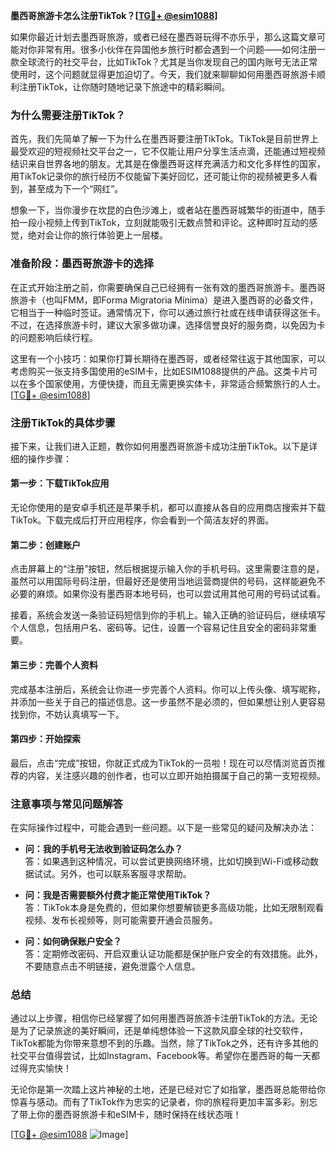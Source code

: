**墨西哥旅游卡怎么注册TikTok？[[TG💪+ @esim1088](https://t.me/s/esim1088)]**

如果你最近计划去墨西哥旅游，或者已经在墨西哥玩得不亦乐乎，那么这篇文章可能对你非常有用。很多小伙伴在异国他乡旅行时都会遇到一个问题——如何注册一款全球流行的社交平台，比如TikTok？尤其是当你发现自己的国内账号无法正常使用时，这个问题就显得更加迫切了。今天，我们就来聊聊如何用墨西哥旅游卡顺利注册TikTok，让你随时随地记录下旅途中的精彩瞬间。

### **为什么需要注册TikTok？**

首先，我们先简单了解一下为什么在墨西哥要注册TikTok。TikTok是目前世界上最受欢迎的短视频社交平台之一，它不仅能让用户分享生活点滴，还能通过短视频结识来自世界各地的朋友。尤其是在像墨西哥这样充满活力和文化多样性的国家，用TikTok记录你的旅行经历不仅能留下美好回忆，还可能让你的视频被更多人看到，甚至成为下一个“网红”。

想象一下，当你漫步在坎昆的白色沙滩上，或者站在墨西哥城繁华的街道中，随手拍一段小视频上传到TikTok，立刻就能吸引无数点赞和评论。这种即时互动的感觉，绝对会让你的旅行体验更上一层楼。

### **准备阶段：墨西哥旅游卡的选择**

在正式开始注册之前，你需要确保自己已经拥有一张有效的墨西哥旅游卡。墨西哥旅游卡（也叫FMM，即Forma Migratoria Mínima）是进入墨西哥的必备文件，它相当于一种临时签证。通常情况下，你可以通过旅行社或在线申请获得这张卡。不过，在选择旅游卡时，建议大家多做功课，选择信誉良好的服务商，以免因为卡的问题影响后续行程。

这里有一个小技巧：如果你打算长期待在墨西哥，或者经常往返于其他国家，可以考虑购买一张支持多国使用的eSIM卡，比如ESIM1088提供的产品。这类卡片可以在多个国家使用，方便快捷，而且无需更换实体卡，非常适合频繁旅行的人士。[[TG💪+ @esim1088](https://t.me/s/esim1088)]

### **注册TikTok的具体步骤**

接下来，让我们进入正题，教你如何用墨西哥旅游卡成功注册TikTok。以下是详细的操作步骤：

#### **第一步：下载TikTok应用**
无论你使用的是安卓手机还是苹果手机，都可以直接从各自的应用商店搜索并下载TikTok。下载完成后打开应用程序，你会看到一个简洁友好的界面。

#### **第二步：创建账户**
点击屏幕上的“注册”按钮，然后根据提示输入你的手机号码。这里需要注意的是，虽然可以用国际号码注册，但最好还是使用当地运营商提供的号码，这样能避免不必要的麻烦。如果你没有墨西哥本地号码，也可以尝试用其他可用的号码试试看。

接着，系统会发送一条验证码短信到你的手机上。输入正确的验证码后，继续填写个人信息，包括用户名、密码等。记住，设置一个容易记住且安全的密码非常重要。

#### **第三步：完善个人资料**
完成基本注册后，系统会让你进一步完善个人资料。你可以上传头像、填写昵称，并添加一些关于自己的描述信息。这一步虽然不是必须的，但如果想让别人更容易找到你，不妨认真填写一下。

#### **第四步：开始探索**
最后，点击“完成”按钮，你就正式成为TikTok的一员啦！现在可以尽情浏览首页推荐的内容，关注感兴趣的创作者，也可以立即开始拍摄属于自己的第一支短视频。

### **注意事项与常见问题解答**

在实际操作过程中，可能会遇到一些问题。以下是一些常见的疑问及解决办法：

- **问：我的手机号无法收到验证码怎么办？**  
  答：如果遇到这种情况，可以尝试更换网络环境，比如切换到Wi-Fi或移动数据试试。另外，也可以联系客服寻求帮助。

- **问：我是否需要额外付费才能正常使用TikTok？**  
  答：TikTok本身是免费的，但如果你想要解锁更多高级功能，比如无限制观看视频、发布长视频等，则可能需要开通会员服务。

- **问：如何确保账户安全？**  
  答：定期修改密码、开启双重认证功能都是保护账户安全的有效措施。此外，不要随意点击不明链接，避免泄露个人信息。

### **总结**

通过以上步骤，相信你已经掌握了如何用墨西哥旅游卡注册TikTok的方法。无论是为了记录旅途的美好瞬间，还是单纯想体验一下这款风靡全球的社交软件，TikTok都能为你带来意想不到的乐趣。当然，除了TikTok之外，还有许多其他的社交平台值得尝试，比如Instagram、Facebook等。希望你在墨西哥的每一天都过得充实愉快！

无论你是第一次踏上这片神秘的土地，还是已经对它了如指掌，墨西哥总能带给你惊喜与感动。而有了TikTok作为忠实的记录者，你的旅程将更加丰富多彩。别忘了带上你的墨西哥旅游卡和eSIM卡，随时保持在线状态哦！

[[TG💪+ @esim1088](https://t.me/s/esim1088) ![Image](https://i.postimg.cc/4NQfJmqS/Snipaste-2025-05-13-00-14-12.png)]